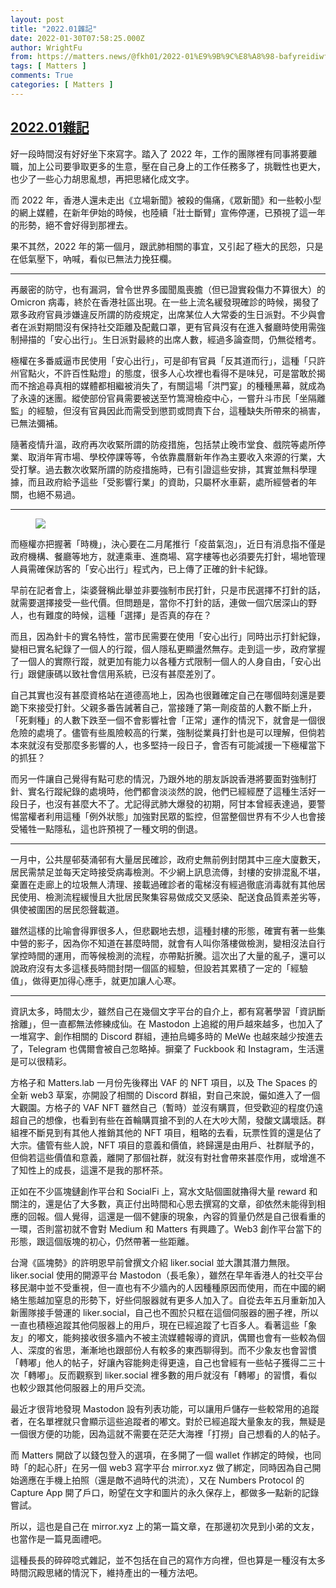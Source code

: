 ```yaml
---
layout: post
title: "2022.01雜記"
date: 2022-01-30T07:58:25.000Z
author: WrightFu
from: https://matters.news/@fkh01/2022-01%E9%9B%9C%E8%A8%98-bafyreidiwfnktmtwcg3fuqbvjlcx37eqvhkgpmg6iarloeoyxuowprm3va
tags: [ Matters ]
comments: True
categories: [ Matters ]
---
```

<!--1643529505000-->
[2022.01雜記](https://matters.news/@fkh01/2022-01%E9%9B%9C%E8%A8%98-bafyreidiwfnktmtwcg3fuqbvjlcx37eqvhkgpmg6iarloeoyxuowprm3va)
------

<div>
<p>好一段時間沒有好好坐下來寫字。踏入了 2022 年，工作的團隊裡有同事將要離職，加上公司要爭取更多的生意，壓在自己身上的工作任務多了，挑戰性也更大，也少了一些心力胡思亂想，再把思緒化成文字。</p><p>而 2022 年，香港人還未走出《立場新聞》被殺的傷痛，《眾新聞》和一些較小型的網上媒體，在新年伊始的時候，也陸續「壯士斷臂」宣佈停運，已預視了這一年的形勢，絕不會好得到那裡去。</p><p>果不其然，2022 年的第一個月，跟武肺相關的事宜，又引起了極大的民怨，只是在低氣壓下，吶喊，看似已無法力挽狂欄。</p><hr><p>再嚴密的防守，也有漏洞，曾令世界多國聞風喪膽（但已證實殺傷力不算很大）的 Omicron 病毒，終於在香港社區出現。在一些上流名緩發現確診的時候，揭發了眾多政府官員涉嫌違反所謂的防疫規定，出席某位人大常委的生日派對。不少與會者在派對期間沒有保持社交距離及配戴口罩，更有官員沒有在進入餐廳時使用需強制掃描的「安心出行」。生日派對最終的出席人數，經過多論查問，仍無從稽考。</p><p>極權在多番威逼市民使用「安心出行」，可是卻有官員「反其道而行」，這種「只許州官點火，不許百性點燈」的態度，很多人心坎裡也看得不是味兒，可是當敢於揭而不捨追尋真相的媒體都相繼被消失了，有關這場「洪門宴」的種種黑幕，就成為了永遠的迷團。縱使部份官員需要被送至竹篙灣檢疫中心，一嘗升斗市民「坐隔離監」的經驗，但沒有官員因此而需受到懲罰或問責下台，這種缺失所帶來的禍害，已無法彌補。</p><p>隨著疫情升溫，政府再次收緊所謂的防疫措施，包括禁止晚市堂食、戲院等處所停業、取消年宵市場、學校停課等等，令依靠農曆新年作為主要收入來源的行業，大受打擊。過去數次收緊所謂的防疫措施時，已有引證這些安排，其實並無科學理據，而且政府給予這些「受影響行業」的資助，只屬杯水車薪，處所經營者的年關，也絕不易過。</p><hr><figure class="image"><img src="https://assets.matters.news/embed/0f9e83b1-92d4-4783-9fe0-a1050686843b.jpeg" data-asset-id="0f9e83b1-92d4-4783-9fe0-a1050686843b" referrerpolicy="no-referrer"><figcaption><span></span></figcaption></figure><p>而極權亦把握著「時機」，決心要在二月尾推行「疫苗氣泡」，近日有消息指不僅是政府機構、餐廳等地方，就連乘車、進商場、寫字樓等也必須要先打針，場地管理人員需確保訪客的「安心出行」程式內，已上傳了正確的針卡紀錄。</p><p>早前在記者會上，柒婆聲稱此舉並非要強制市民打針，只是市民選擇不打針的話，就需要選擇接受一些代價。但問題是，當你不打針的話，連做一個穴居深山的野人，也有難度的時候，這種「選擇」是否真的存在？</p><p>而且，因為針卡的實名特性，當市民需要在使用「安心出行」同時出示打針紀錄，變相已實名紀錄了一個人的行蹤，個人隱私更顯盪然無存。走到這一步，政府掌握了一個人的實際行蹤，就更加有能力以各種方式限制一個人的人身自由，「安心出行」跟健康碼以致社會信用系統，已沒有甚麼差別了。</p><p>自己其實也沒有甚麼資格站在道德高地上，因為也很難確定自己在哪個時刻還是要跪下來接受打針。父親多番告誡著自己，當接踵了第一劑疫苗的人數不斷上升，「死剩種」的人數下跌至一個不會影響社會「正常」運作的情況下，就會是一個很危險的處境了。儘管有些風險較高的行業，強制從業員打針也是可以理解，但倘若本來就沒有受那麼多影響的人，也多堅持一段日子，會否有可能減援一下極權當下的抓狂？</p><p>而另一件讓自己覺得有點可悲的情況，乃跟外地的朋友訴說香港將要面對強制打針、實名行蹤紀錄的處境時，他們都會淡淡然的說，他們已經經歷了這種生活好一段日子，也沒有甚麼大不了。尤記得武肺大爆發的初期，阿甘本曾經表達過，要警惕當權者利用這種「例外狀態」加強對民眾的監控，但當整個世界有不少人也會接受犧牲一點隱私，這也許預視了一種文明的倒退。</p><hr><p>一月中，公共屋邨葵涌邨有大量居民確診，政府史無前例封閉其中三座大廈數天，居民需禁足並每天定時接受病毒檢測。不少網上訊息流傳，封樓的安排混亂不堪，棄置在走廊上的垃圾無人清理、接載過確診者的電梯沒有經過徹底消毒就有其他居民使用、檢測流程緩慢且大批居民聚集容易做成交叉感染、配送食品質素差劣等，俱使被圍困的居民怨聲載道。</p><p>雖然這樣的比喻會得罪很多人，但悲觀地去想，這種封樓的形態，確實有著一些集中營的影子，因為你不知道在甚麼時間，就會有人叫你落樓做檢測，變相沒法自行掌控時間的運用，而等候檢測的流程，亦帶點折騰。這次出了大量的亂子，還可以說政府沒有太多這樣長時間封閉一個區的經驗，但設若其累積了一定的「經驗值」，做得更加得心應手，就更加讓人心寒。</p><hr><p>資訊太多，時間太少，雖然自己在幾個文字平台的自介上，都有寫著學習「資訊斷捨離」，但一直都無法修練成仙。在 Mastodon 上追縱的用戶越來越多，也加入了一堆寫字、創作相關的 Discord 群組，連拍烏蠅多時的 MeWe 也越來越少按進去了，Telegram 也偶爾會被自己忽略掉。摒棄了 Fuckbook 和 Instagram，生活還是可以很精彩。</p><p>方格子和 Matters.lab 一月份先後釋出 VAF 的 NFT 項目，以及 The Spaces 的全新 web3 草案，亦開設了相關的 Discord 群組，對自己來說，儼如進入了一個大觀園。方格子的 VAF NFT 雖然自己（暫時）並沒有購買，但受歡迎的程度仍遠超自己的想像，也看到有些在首輪購買搶不到的人在大吵大鬧，發酸文講壞話。群組裡不斷見到有其他人推銷其他的 NFT 項目，粗略的去看，玩票性質的還是佔了大宗。儘管有些人說，NFT 項目的意義和價值，終歸還是由用戶、社群賦予的，但倘若這些價值和意義，離開了那個社群，就沒有對社會帶來甚麼作用，或增進不了知性上的成長，這還不是我的那杯茶。</p><p>正如在不少區塊鏈創作平台和 SocialFi 上，寫水文貼個圖就擼得大量 reward 和關注的，還是佔了大多數，真正付出時間和心思去撰寫的文章，卻依然未能得到相應的回報。個人覺得，這還是一個不健康的現象，內容的質量仍然是自己很看重的一環，否則當初就不會對 Medium 和 Matters 有興趣了。Web3 創作平台當下的形態，跟這個版塊的初心，仍然帶著一些距離。</p><p>台灣《區塊勢》的許明恩早前曾撰文介紹 liker.social 並大讚其潛力無限。liker.social 使用的開源平台 Mastodon（長毛象），雖然在早年香港人的社交平台移民潮中並不受重視，但一直也有不少牆內的人因種種原因而使用，而在中國的網絡生態越加窒息的形勢下，好些伺服器就有更多人加入了。自從去年五月重新加入新團隊接手營運的 liker.social，自己也不囿於只框在這個伺服器的圈子裡，所以一直也積極追蹤其他伺服器上的用戶，現在已經追蹤了七百多人。看著這些「象友」的嘟文，能夠接收很多牆內不被主流媒體報導的資訊，偶爾也會有一些較為個人、深度的省思，漸漸地也跟部份人有較多的東西聊得到。而不少象友也會習慣「轉嘟」他人的帖子，好讓內容能夠走得更遠，自己也曾經有一些帖子獲得二三十次「轉嘟」。反而觀察到 liker.social 裡多數的用戶就沒有「轉嘟」的習慣，看似也較少跟其他伺服器上的用戶交流。</p><p>最近才很背地發現 Mastodon 設有列表功能，可以讓用戶儲存一些較常用的追蹤者，在名單裡就只會顯示這些追蹤者的嘟文。對於已經追蹤大量象友的我，無疑是一個很方便的功能，因為這就不需要在茫茫大海裡「打撈」自己想看的人的帖子。</p><p>而 Matters 開啟了以錢包登入的選項，在多開了一個 wallet 作綁定的時候，也同時「的起心肝」在另一個 web3 寫字平台 mirror.xyz 做了綁定，同時因為自己開始適應在手機上拍照（還是敵不過時代的洪流），又在 Numbers Protocol 的 Capture App 開了戶口，盼望在文字和圖片的永久保存上，都做多一點新的記錄嘗試。</p><p>所以，這也是自己在 mirror.xyz 上的第一篇文章，在那邊初次見到小弟的文友，也當作是一篇見面禮吧。</p><p>這種長長的碎碎唸式雜記，並不包括在自己的寫作方向裡，但也算是一種沒有太多時間沉殿思緒的情況下，維持產出的一種方法吧。</p>
</div>

